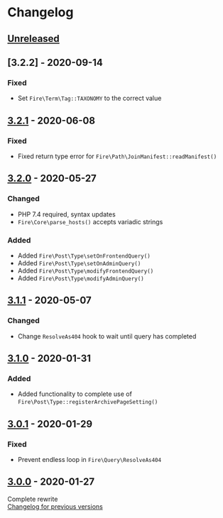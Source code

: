 # Changelog

## [Unreleased][unreleased]

## [3.2.2] - 2020-09-14
### Fixed
- Set `Fire\Term\Tag::TAXONOMY` to the correct value

## [3.2.1] - 2020-06-08
### Fixed
- Fixed return type error for `Fire\Path\JoinManifest::readManifest()`

## [3.2.0] - 2020-05-27
### Changed
- PHP 7.4 required, syntax updates
- `Fire\Core\parse_hosts()` accepts variadic strings

### Added
- Added `Fire\Post\Type\setOnFrontendQuery()`
- Added `Fire\Post\Type\setOnAdminQuery()`
- Added `Fire\Post\Type\modifyFrontendQuery()`
- Added `Fire\Post\Type\modifyAdminQuery()`

## [3.1.1] - 2020-05-07
### Changed
- Change `ResolveAs404` hook to wait until query has completed

## [3.1.0] - 2020-01-31
### Added
- Added functionality to complete use of `Fire\Post\Type::registerArchivePageSetting()`

## [3.0.1] - 2020-01-29
### Fixed
- Prevent endless loop in `Fire\Query\ResolveAs404`

## [3.0.0] - 2020-01-27
Complete rewrite  
[Changelog for previous versions](https://github.com/EMRL/fire/blob/2.3.1/CHANGELOG.md)

[unreleased]: https://github.com/emrl/fire/compare/3.2.1...master
[3.2.1]: https://github.com/emrl/fire/compare/3.2.0...3.2.1
[3.2.0]: https://github.com/emrl/fire/compare/3.1.1...3.2.0
[3.1.1]: https://github.com/emrl/fire/compare/3.1.0...3.1.1
[3.1.0]: https://github.com/emrl/fire/compare/3.0.1...3.1.0
[3.0.1]: https://github.com/emrl/fire/compare/3.0.0...3.0.1
[3.0.0]: https://github.com/emrl/fire/compare/2.3.1...3.0.0
